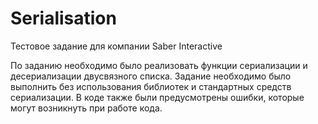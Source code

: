 # Serialisation
Тестовое задание для компании Saber Interactive

По заданию необходимо было реализовать функции сериализации и десериализации двусвязного списка. Задание необходимо было выполнить без использования библиотек и стандартных средств сериализации. В коде также были предусмотрены ошибки, которые могут возникнуть при работе кода.
